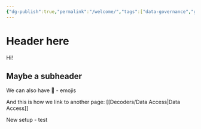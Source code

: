 ```yaml
---
{"dg-publish":true,"permalink":"/welcome/","tags":["data-governance","gardenEntry"]}
---
```


# Header here

Hi!
## Maybe a subheader



We can also have 🤩 - emojis

And this is how we link to another page: [[Decoders/Data Access\|Data Access]] 


New setup - test
